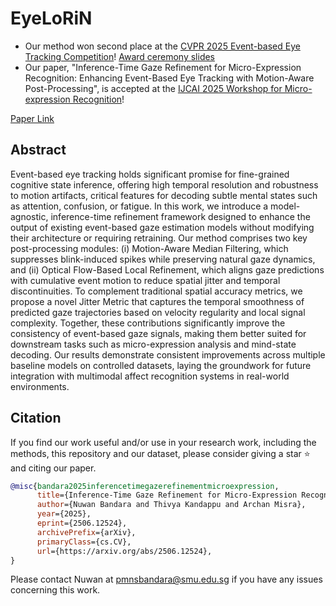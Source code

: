 # EyeLoRiN

- Our method won second place at the [CVPR 2025 Event-based Eye Tracking Competition](https://lab-ics.github.io/3et-2025.github.io/)! [Award ceremony slides](https://docs.google.com/presentation/d/1Fbk2UOAekj5SfXke3-b2WZuArfGeaeHWwL7iFe6Rdzs/edit?slide=id.ge1065b5b8d_0_16#slide=id.ge1065b5b8d_0_16)
- Our paper, "Inference-Time Gaze Refinement for Micro-Expression Recognition: Enhancing Event-Based Eye Tracking with Motion-Aware Post-Processing", is accepted at the [IJCAI 2025 Workshop for Micro-expression Recognition](https://jingjingchen-pro.github.io/4DMR2025/)! 

[Paper Link](https://arxiv.org/pdf/2506.12524)

## Abstract

Event-based eye tracking holds significant promise for fine-grained cognitive state inference, offering high temporal resolution and robustness to motion artifacts, critical features for decoding subtle mental states such as attention, confusion, or fatigue. In this work, we introduce a model-agnostic, inference-time refinement framework designed to enhance the output of existing event-based gaze estimation models without modifying their architecture or requiring retraining. Our method comprises two key post-processing modules: (i) Motion-Aware Median Filtering, which suppresses blink-induced spikes while preserving natural gaze dynamics, and (ii) Optical Flow-Based Local Refinement, which aligns gaze predictions with cumulative event motion to reduce spatial jitter and temporal discontinuities. To complement traditional spatial accuracy metrics, we propose a novel Jitter Metric that captures the temporal smoothness of predicted gaze trajectories based on velocity regularity and local signal complexity. Together, these contributions significantly improve the consistency of event-based gaze signals, making them better suited for downstream tasks such as micro-expression analysis and mind-state decoding. Our results demonstrate consistent improvements across multiple baseline models on controlled datasets, laying the groundwork for future integration with multimodal affect recognition systems in real-world environments.

## Citation

If you find our work useful and/or use in your research work, including the methods, this repository and our dataset, please consider giving a star ⭐ and citing our paper.
```bibtex
@misc{bandara2025inferencetimegazerefinementmicroexpression,
      title={Inference-Time Gaze Refinement for Micro-Expression Recognition: Enhancing Event-Based Eye Tracking with Motion-Aware Post-Processing}, 
      author={Nuwan Bandara and Thivya Kandappu and Archan Misra},
      year={2025},
      eprint={2506.12524},
      archivePrefix={arXiv},
      primaryClass={cs.CV},
      url={https://arxiv.org/abs/2506.12524}, 
}
```

Please contact Nuwan at pmnsbandara@smu.edu.sg if you have any issues concerning this work. 
